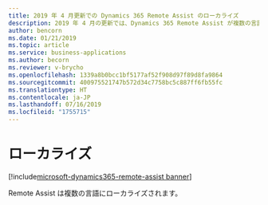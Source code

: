 ```yaml
---
title: 2019 年 4 月更新での Dynamics 365 Remote Assist のローカライズ
description: 2019 年 4 月の更新では、Dynamics 365 Remote Assist が複数の言語にローカライズされます。
author: bencorn
ms.date: 01/21/2019
ms.topic: article
ms.service: business-applications
ms.author: becorn
ms.reviewer: v-brycho
ms.openlocfilehash: 1339a8b0bcc1bf5177af52f908d97f89d8fa9864
ms.sourcegitcommit: 400975521747b572d34c7758bc5c887ff6fb55fc
ms.translationtype: HT
ms.contentlocale: ja-JP
ms.lasthandoff: 07/16/2019
ms.locfileid: "1755715"
---
```

# <a name="localization"></a>ローカライズ
[!include[microsoft-dynamics365-remote-assist banner](../../includes/microsoft-dynamics365-remote-assist.md)]

Remote Assist は複数の言語にローカライズされます。  
